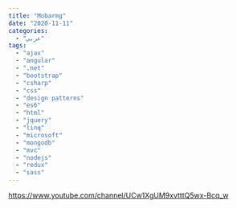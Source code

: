 ```yaml
---
title: "Mobarmg"
date: "2020-11-11"
categories:
  - "عربي"
tags:
  - "ajax"
  - "angular"
  - ".net"
  - "bootstrap"
  - "csharp"
  - "css"
  - "design patterns"
  - "es6"
  - "html"
  - "jquery"
  - "linq"
  - "microsoft"
  - "mongodb"
  - "mvc"
  - "nodejs"
  - "redux"
  - "sass"
---
```


https://www.youtube.com/channel/UCw1XgUM9xvtttQ5wx-Bcq_w
